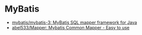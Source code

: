 # MyBatis


- [mybatis/mybatis-3: MyBatis SQL mapper framework for Java](https://github.com/mybatis/mybatis-3)
- [abel533/Mapper: Mybatis Common Mapper - Easy to use](https://github.com/abel533/Mapper)